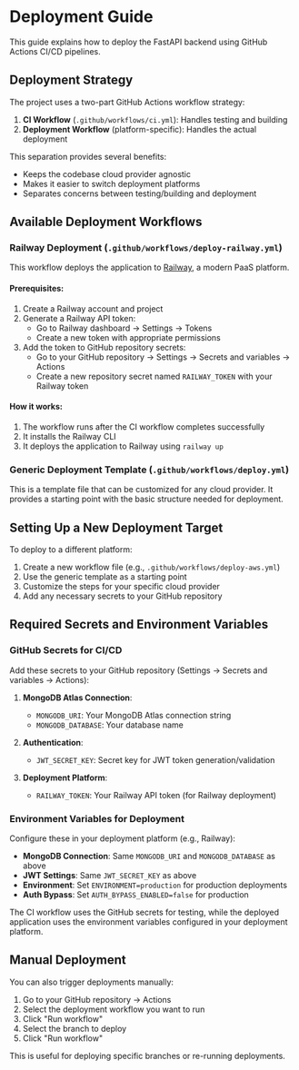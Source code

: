 # Deployment Guide

This guide explains how to deploy the FastAPI backend using GitHub Actions CI/CD pipelines.

## Deployment Strategy

The project uses a two-part GitHub Actions workflow strategy:

1. **CI Workflow** (`.github/workflows/ci.yml`): Handles testing and building
2. **Deployment Workflow** (platform-specific): Handles the actual deployment

This separation provides several benefits:
- Keeps the codebase cloud provider agnostic
- Makes it easier to switch deployment platforms
- Separates concerns between testing/building and deployment

## Available Deployment Workflows

### Railway Deployment (`.github/workflows/deploy-railway.yml`)

This workflow deploys the application to [Railway](https://railway.app/), a modern PaaS platform.

#### Prerequisites:

1. Create a Railway account and project
2. Generate a Railway API token:
   - Go to Railway dashboard → Settings → Tokens
   - Create a new token with appropriate permissions
3. Add the token to GitHub repository secrets:
   - Go to your GitHub repository → Settings → Secrets and variables → Actions
   - Create a new repository secret named `RAILWAY_TOKEN` with your Railway token

#### How it works:

1. The workflow runs after the CI workflow completes successfully
2. It installs the Railway CLI
3. It deploys the application to Railway using `railway up`

### Generic Deployment Template (`.github/workflows/deploy.yml`)

This is a template file that can be customized for any cloud provider. It provides a starting point with the basic structure needed for deployment.

## Setting Up a New Deployment Target

To deploy to a different platform:

1. Create a new workflow file (e.g., `.github/workflows/deploy-aws.yml`)
2. Use the generic template as a starting point
3. Customize the steps for your specific cloud provider
4. Add any necessary secrets to your GitHub repository

## Required Secrets and Environment Variables

### GitHub Secrets for CI/CD

Add these secrets to your GitHub repository (Settings → Secrets and variables → Actions):

1. **MongoDB Atlas Connection**:
   - `MONGODB_URI`: Your MongoDB Atlas connection string
   - `MONGODB_DATABASE`: Your database name

2. **Authentication**:
   - `JWT_SECRET_KEY`: Secret key for JWT token generation/validation

3. **Deployment Platform**:
   - `RAILWAY_TOKEN`: Your Railway API token (for Railway deployment)

### Environment Variables for Deployment

Configure these in your deployment platform (e.g., Railway):

- **MongoDB Connection**: Same `MONGODB_URI` and `MONGODB_DATABASE` as above
- **JWT Settings**: Same `JWT_SECRET_KEY` as above
- **Environment**: Set `ENVIRONMENT=production` for production deployments
- **Auth Bypass**: Set `AUTH_BYPASS_ENABLED=false` for production

The CI workflow uses the GitHub secrets for testing, while the deployed application uses the environment variables configured in your deployment platform.

## Manual Deployment

You can also trigger deployments manually:

1. Go to your GitHub repository → Actions
2. Select the deployment workflow you want to run
3. Click "Run workflow"
4. Select the branch to deploy
5. Click "Run workflow"

This is useful for deploying specific branches or re-running deployments.
